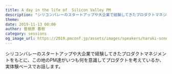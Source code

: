 ```yaml
---
title: A day in the life of  Silicon Valley PM
description: "シリコンバレーのスタートアップや大企業で経験してきたプロダクトマネジメントをもとに、この地のPM達がいつも何を意識してプロダクトを考えているか、実体験ベースでお話します。"
theme: 
date: 2019-11-13 00:00
author: 曽根原 春樹
category: sessions
og_image_url: https://2019.pmconf.jp/assets/images/speakers/haruki-sonehara.png
---
```


シリコンバレーのスタートアップや大企業で経験してきたプロダクトマネジメントをもとに、この地のPM達がいつも何を意識してプロダクトを考えているか、実体験ベースでお話します。